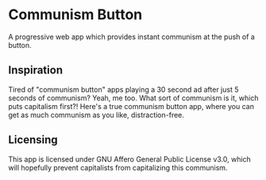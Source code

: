 # Communism Button

A progressive web app which provides instant communism at the push of a button.

## Inspiration

Tired of "communism button" apps playing a 30 second ad after just 5 seconds of communism? Yeah, me too.
What sort of communism is it, which puts capitalism first?! Here's a true communism button
app, where you can get as much communism as you like, distraction-free.

## Licensing
This app is licensed under GNU Affero General Public License v3.0, which will hopefully
prevent capitalists from capitalizing this communism.
